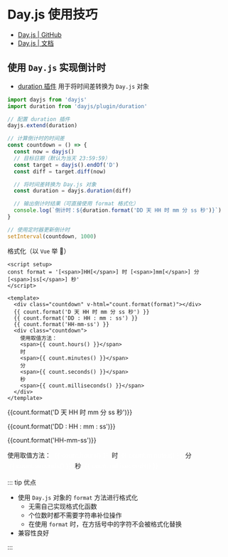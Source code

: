 <script setup>
import { ref, onMounted, onUnmounted } from 'vue'
import dayjs from 'dayjs'
import duration from 'dayjs/plugin/duration'

dayjs.extend(duration)

const timer = ref(null)
const count = ref(dayjs.duration(0))

// 计算倒计时的时间差
const countdown = () => {
  const now = dayjs()
  const target = dayjs().endOf('D')
  const diff = target.diff(now);

  count.value = dayjs.duration(diff)
}

onMounted(() => {
  timer.value = setInterval(countdown, 30)
})

onUnmounted(() => {
  clearInterval(timer.value)
})
</script>

# Day.js 使用技巧

- [Day.js | GitHub](https://github.com/iamkun/dayjs)
- [Day.js | 文档](https://day.js.org/docs/en/installation/installation)

## 使用 `Day.js` 实现倒计时

- [duration 插件](https://day.js.org/docs/en/plugin/duration) 用于将时间差转换为 `Day.js` 对象

```js
import dayjs from 'dayjs'
import duration from 'dayjs/plugin/duration'

// 配置 duration 插件
dayjs.extend(duration)

// 计算倒计时的时间差
const countdown = () => {
  const now = dayjs()
  // 目标日期（默认为当天 23:59:59）
  const target = dayjs().endOf('D')
  const diff = target.diff(now)

  // 将时间差转换为 Day.js 对象
  const duration = dayjs.duration(diff)

  // 输出倒计时结果（可直接使用 format 格式化）
  console.log(`倒计时：${duration.format('DD 天 HH 时 mm 分 ss 秒')}`)
}

// 使用定时器更新倒计时
setInterval(countdown, 1000)
```

格式化（以 `Vue` 举 🌰）

```vue
<script setup>
const format = '[<span>]HH[</span>] 时 [<span>]mm[</span>] 分 [<span>]ss[</span>] 秒'
</script>

<template>
  <div class="countdown" v-html="count.format(format)"></div>
  {{ count.format('D 天 HH 时 mm 分 ss 秒') }}
  {{ count.format('DD : HH : mm : ss') }}
  {{ count.format('HH-mm-ss') }}
  <div class="countdown">
    使用取值方法：
    <span>{{ count.hours() }}</span>
    时
    <span>{{ count.minutes() }}</span>
    分
    <span>{{ count.seconds() }}</span>
    秒
    <span>{{ count.milliseconds() }}</span>
  </div>
</template>
```

<style>
.countdown span {
  display: inline-block;
  border-radius: 4px;
  padding: 0 4px;
  min-width: 24px;
  text-align: center;
  line-height: 24px;
  color: #fff;
  background: var(--vp-c-brand);
}
</style>

<div class="countdown" v-html="count.format('[<span>]HH[</span>] 时 [<span>]mm[</span>] 分 [<span>]ss[</span>] 秒')"></div>

{{count.format('D 天 HH 时 mm 分 ss 秒')}}

{{count.format('DD : HH : mm : ss')}}

{{count.format('HH-mm-ss')}}

<div class="countdown">
  使用取值方法：
  <span>{{ count.hours() }}</span>
  时
  <span>{{ count.minutes() }}</span>
  分
  <span>{{ count.seconds() }}</span>
  秒
  <span>{{ count.milliseconds() }}</span>
</div>

::: tip 优点

- 使用 `Day.js` 对象的 `format` 方法进行格式化
  - 无需自己实现格式化函数
  - 个位数时都不需要字符串补位操作
  - 在使用 `format` 时，在方括号中的字符不会被格式化替换
- 兼容性良好

:::
